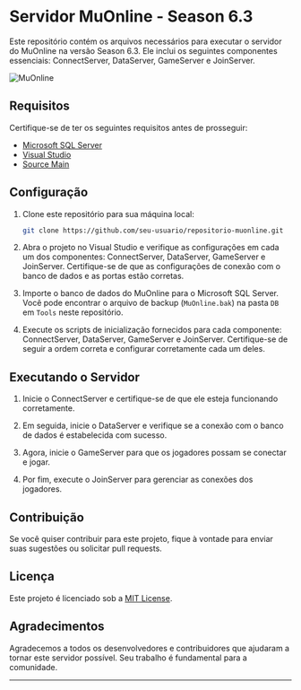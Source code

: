 # Servidor MuOnline - Season 6.3

Este repositório contém os arquivos necessários para executar o servidor do MuOnline na versão Season 6.3. Ele inclui os seguintes componentes essenciais: ConnectServer, DataServer, GameServer e JoinServer.

![MuOnline](https://i.ibb.co/7jg1h4C/Rebirth.png)

## Requisitos

Certifique-se de ter os seguintes requisitos antes de prosseguir:

- [Microsoft SQL Server](https://www.microsoft.com/pt-br/sql-server/sql-server-downloads)
- [Visual Studio](https://visualstudio.microsoft.com/pt-br/downloads)
- [Source Main](https://github.com/ProjectRebirthMu/Main)

## Configuração

1. Clone este repositório para sua máquina local:

   ```bash
   git clone https://github.com/seu-usuario/repositorio-muonline.git
   ```

2. Abra o projeto no Visual Studio e verifique as configurações em cada um dos componentes: ConnectServer, DataServer, GameServer e JoinServer. Certifique-se de que as configurações de conexão com o banco de dados e as portas estão corretas.

3. Importe o banco de dados do MuOnline para o Microsoft SQL Server. Você pode encontrar o arquivo de backup (`MuOnline.bak`) na pasta `DB` em `Tools` neste repositório.

4. Execute os scripts de inicialização fornecidos para cada componente: ConnectServer, DataServer, GameServer e JoinServer. Certifique-se de seguir a ordem correta e configurar corretamente cada um deles.

## Executando o Servidor

1. Inicie o ConnectServer e certifique-se de que ele esteja funcionando corretamente.

2. Em seguida, inicie o DataServer e verifique se a conexão com o banco de dados é estabelecida com sucesso.

3. Agora, inicie o GameServer para que os jogadores possam se conectar e jogar.

4. Por fim, execute o JoinServer para gerenciar as conexões dos jogadores.

## Contribuição

Se você quiser contribuir para este projeto, fique à vontade para enviar suas sugestões ou solicitar pull requests.

## Licença

Este projeto é licenciado sob a [MIT License](LICENSE).

## Agradecimentos

Agradecemos a todos os desenvolvedores e contribuidores que ajudaram a tornar este servidor possível. Seu trabalho é fundamental para a comunidade.

---
